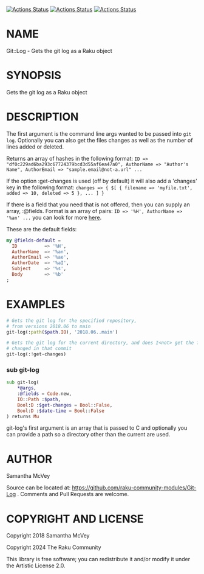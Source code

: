 [![Actions Status](https://github.com/raku-community-modules/Git-Log/actions/workflows/linux.yml/badge.svg)](https://github.com/raku-community-modules/Git-Log/actions) [![Actions Status](https://github.com/raku-community-modules/Git-Log/actions/workflows/macos.yml/badge.svg)](https://github.com/raku-community-modules/Git-Log/actions) [![Actions Status](https://github.com/raku-community-modules/Git-Log/actions/workflows/windows.yml/badge.svg)](https://github.com/raku-community-modules/Git-Log/actions)

NAME
====

Git::Log - Gets the git log as a Raku object

SYNOPSIS
========

Gets the git log as a Raku object

DESCRIPTION
===========

The first argument is the command line args wanted to be passed into `git log`. Optionally you can also get the files changes as well as the number of lines added or deleted.

Returns an array of hashes in the following format: `ID => "df0c229ad6ba293c67724379bcd3d55af6ea47a0", AuthorName => "Author's Name", AuthorEmail => "sample.email@not-a.url" ...`

If the option :get-changes is used (off by default) it will also add a 'changes' key in the following format: `changes => { $[ { filename => 'myfile.txt', added => 10, deleted => 5 }, ... ] }`

If there is a field that you need that is not offered, then you can supply an array, :@fields. Format is an array of pairs: `ID => '%H', AuthorName => '%an' ...` you can look for more [here](https://git-scm.com/docs/pretty-formats).

These are the default fields:

```raku
my @fields-default =
  ID          => '%H',
  AuthorName  => '%an',
  AuthorEmail => '%ae',
  AuthorDate  => '%aI',
  Subject     => '%s',
  Body        => '%b'
;
```

EXAMPLES
========

```raku
# Gets the git log for the specified repository,
# from versions 2018.06 to main
git-log(:path($path.IO), '2018.06..main')

# Gets the git log for the current directory, and does I<not> get the files
# changed in that commit
git-log(:!get-changes)
```

### sub git-log

```raku
sub git-log(
    *@args,
    :@fields = Code.new,
    IO::Path :$path,
    Bool:D :$get-changes = Bool::False,
    Bool:D :$date-time = Bool::False
) returns Mu
```

git-log's first argument is an array that is passed to C<git log> and optionally you can provide a path so a directory other than the current are used.

AUTHOR
======

Samantha McVey

Source can be located at: https://github.com/raku-community-modules/Git-Log . Comments and Pull Requests are welcome.

COPYRIGHT AND LICENSE
=====================

Copyright 2018 Samantha McVey

Copyright 2024 The Raku Community

This library is free software; you can redistribute it and/or modify it under the Artistic License 2.0.

